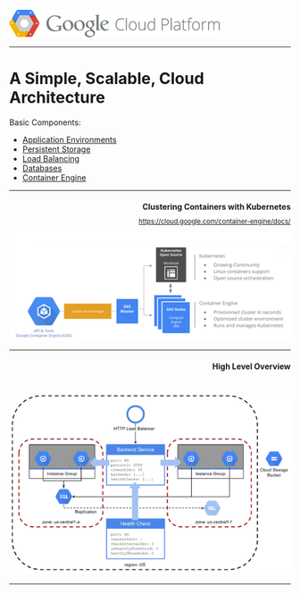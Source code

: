![](../images/gcp-logo.png)

---
# A Simple, Scalable, Cloud Architecture
Basic Components:

* [Application Environments](applications/application_environments.md)
* [Persistent Storage](storage/persistent_storage.md)
* [Load Balancing](networking/load_balancing.md)
* [Databases](databases/setting_up_the_database.md)
* [Container Engine](containers/the_container.md)

<div style="text-align: center;;">
<hr>
<h4 style="text-align: right; margin-bottom: 5px">Clustering Containers with Kubernetes</h4>
<p style="text-align: right; font-size: smaller;">
<a href="https://cloud.google.com/container-engine/docs/">https://cloud.google.com/container-engine/docs/</a></p>

<img src="../images/clustering-jenkins-with-kubernetes-blog-pic2.png">
<hr>

<h4 style="margin-bottom: 40px; text-align: right">High Level Overview</h4>

<img src="../images/gae-scalable-arch.png">




</div>

---



